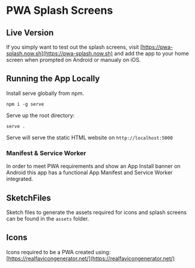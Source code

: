 # PWA Splash Screens

## Live Version

If you simply want to test out the splash screens, visit [https://pwa-splash.now.sh](https://pwa-splash.now.sh) and add the app to your home screen when prompted on Android or manualy on iOS.

## Running the App Locally

Install serve globally from npm.

`npm i -g serve`

Serve up the root directory:

`serve .`

Serve will serve the static HTML website on `http://localhost:5000`

### Manifest & Service Worker

In order to meet PWA requirements and show an App Install banner on Android this app has a functional App Manifest and Service Worker integrated.

## SketchFiles

Sketch files to generate the assets required for icons and splash screens can be found in the `assets` folder.

## Icons

Icons required to be a PWA created using: [https://realfavicongenerator.net/](https://realfavicongenerator.net/)
